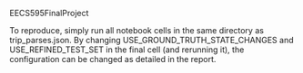 EECS595FinalProject

To reproduce, simply run all notebook cells in the same directory as trip_parses.json. By changing USE_GROUND_TRUTH_STATE_CHANGES and USE_REFINED_TEST_SET in the final cell (and rerunning it), the configuration can be changed as detailed in the report.
